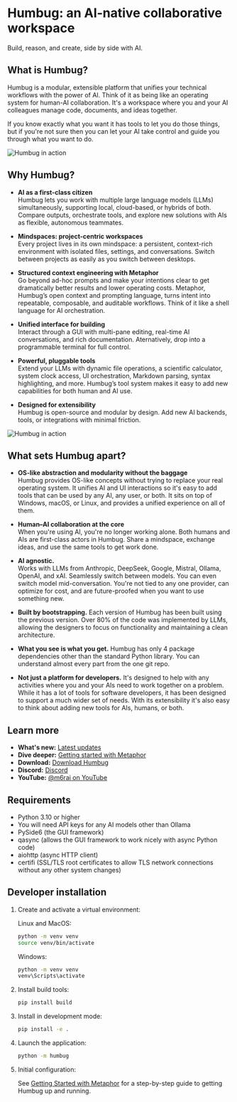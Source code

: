 # Humbug: an AI-native collaborative workspace

Build, reason, and create, side by side with AI.

## What is Humbug?

Humbug is a modular, extensible platform that unifies your technical workflows with the power of AI.
Think of it as being like an operating system for human-AI collaboration.
It's a workspace where you and your AI colleagues manage code, documents, and ideas together.

If you know exactly what you want it has tools to let you do those things, but if you're not sure then you can let your AI
take control and guide you through what you want to do.

![Humbug in action](docs/v0.18-demo.gif)

## Why Humbug?

- **AI as a first-class citizen**  
  Humbug lets you work with multiple large language models (LLMs) simultaneously, supporting local, cloud-based, or hybrids of both.
  Compare outputs, orchestrate tools, and explore new solutions with AIs as flexible, autonomous teammates.

- **Mindspaces: project-centric workspaces**  
  Every project lives in its own mindspace: a persistent, context-rich environment with isolated files, settings, and conversations.
  Switch between projects as easily as you switch between desktops.

- **Structured context engineering with Metaphor**  
  Go beyond ad-hoc prompts and make your intentions clear to get dramatically better results and lower operating costs.
  Metaphor, Humbug’s open context and prompting language, turns intent into repeatable, composable, and auditable workflows.
  Think of it like a shell language for AI orchestration.

- **Unified interface for building**  
  Interact through a GUI with multi-pane editing, real-time AI conversations, and rich documentation.
  Aternatively, drop into a programmable terminal for full control.

- **Powerful, pluggable tools**  
  Extend your LLMs with dynamic file operations, a scientific calculator, system clock access, UI orchestration, Markdown parsing, syntax highlighting, and more.
  Humbug’s tool system makes it easy to add new capabilities for both human and AI use.

- **Designed for extensibility**  
  Humbug is open-source and modular by design.
  Add new AI backends, tools, or integrations with minimal friction.

![Humbug in action](docs/v0.18-explore.gif)

## What sets Humbug apart?

- **OS-like abstraction and modularity without the baggage**  
  Humbug provides OS-like concepts without trying to replace your real operating system.
  It unifies AI and UI interactions so it's easy to add tools that can be used by any AI, any user, or both.
  It sits on top of Windows, macOS, or Linux, and provides a unified experience on all of them.

- **Human–AI collaboration at the core**  
  When you're using AI, you're no longer working alone.
  Both humans and AIs are first-class actors in Humbug.
  Share a mindspace, exchange ideas, and use the same tools to get work done.

- **AI agnostic.**  
  Works with LLMs from Anthropic, DeepSeek, Google, Mistral, Ollama, OpenAI, and xAI.
  Seamlessly switch between models.
  You can even switch model mid-conversation.
  You're not tied to any one provider, can optimize for cost, and are future-proofed when you want to use something new.

- **Built by bootstrapping.**
  Each version of Humbug has been built using the previous version.
  Over 80% of the code was implemented by LLMs, allowing the designers to focus on functionality and maintaining a clean architecture.

- **What you see is what you get.**
  Humbug has only 4 package dependencies other than the standard Python library.
  You can understand almost every part from the one git repo.

- **Not just a platform for developers.**
  It's designed to help with any activities where you and your AIs need to work together on a problem.
  While it has a lot of tools for software developers, it has been designed to support a much wider set of needs.
  With its extensibility it's also easy to think about adding new tools for AIs, humans, or both.

## Learn more

- **What's new:** [Latest updates](./CHANGELOG.md)
- **Dive deeper:** [Getting started with Metaphor](https://github.com/m6r-ai/getting-started-with-metaphor)
- **Download:** [Download Humbug](https://github.com/m6r-ai/humbug/releases)
- **Discord:** [Discord](https://discord.gg/GZhJ7ZtgwN)
- **YouTube:** [@m6rai on YouTube](https://youtube.com/@m6rai)

## Requirements

- Python 3.10 or higher
- You will need API keys for any AI models other than Ollama
- PySide6 (the GUI framework)
- qasync (allows the GUI framework to work nicely with async Python code)
- aiohttp (async HTTP client)
- certifi (SSL/TLS root certificates to allow TLS network connections without any other system changes)

## Developer installation

1. Create and activate a virtual environment:

   Linux and MacOS:

   ```bash
   python -m venv venv
   source venv/bin/activate
   ```

    Windows:

   ```bash
   python -m venv venv
   venv\Scripts\activate
   ```

2. Install build tools:

   ```bash
   pip install build
   ```

3. Install in development mode:

   ```bash
   pip install -e .
   ```

4. Launch the application:

   ```bash
   python -m humbug
   ```

5. Initial configuration:

   See [Getting Started with Metaphor](https://github.com/m6r-ai/getting-started-with-metaphor) for a step-by-step guide to getting Humbug up and running.
